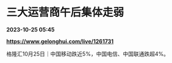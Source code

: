 # 三大运营商午后集体走弱

**2023-10-25 05:45**

**https://www.gelonghui.com/live/1261731**

格隆汇10月25日｜中国移动跌近5%，中国电信、中国联通跌超4%。